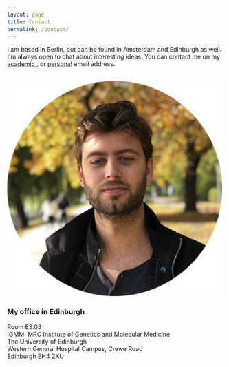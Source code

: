 ```yaml
---
layout: page
title: Contact
permalink: /contact/
---
```


<p class="main-col66 bottom-1"> 
I am based in Berlin, but can be found in Amsterdam and Edinburgh as well. I'm always open to chat about interesting ideas.
You can contact me on my <a href="mailto:ax.ax.ax.jansmax@xsxmxsx.edx.acx.ukxxxx"
    onmouseover="this.href=this.href.replace(/x/g,'');">academic </a>, or <a href="mailto:axbelx_xjaxnsxmax@xhoxxtxmaxxixxl.xcxomx"
    onmouseover="this.href=this.href.replace(/x/g,'');">personal</a> email address.<br>


</p><br>

<section class="main-col33">
	<img src="/assets/abel_herbst_circle.png" width="500">
</section>

<h3 class="main-col66"> My office in Edinburgh </h3>
<p class="main-col66">
Room E3.03<br>
IGMM: MRC Institute of Genetics and Molecular Medicine <br>
The University of Edinburgh <br>
Western General Hospital Campus, Crewe Road <br>
Edinburgh EH4 2XU
</p>


<!-- 
Website built in Jekyll, hosted on Github Pages. 
<br>

&copy; {{ site.copyright }} {{ 'now' | date:'%Y'}} -->